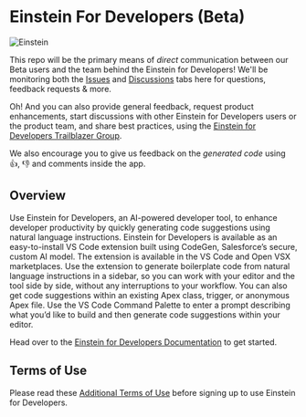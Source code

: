 # Einstein For Developers (Beta) 

![Einstein](https://github.com/forcedotcom/Einstein-GPT-for-Developers/blob/main/images/einstein-thumb.jpeg)

This repo will be the primary means of *direct* communication between our Beta users and the team behind the Einstein for Developers! We'll be monitoring both the [Issues](https://github.com/forcedotcom/Einstein-GPT-for-Developers/issues) and [Discussions](https://github.com/forcedotcom/Einstein-GPT-for-Developers/discussions) tabs here for questions, feedback requests & more. 

Oh! And you can also provide general feedback, request product enhancements, start discussions with other Einstein for Developers users or the product team, and share best practices, using the [Einstein for Developers Trailblazer Group](https://trailhead.salesforce.com/trailblazer-community/groups/0F94V000000oRJs?tab=discussion&sort=LAST_MODIFIED_DATE_DESC).

We also encourage you to give us feedback on the _generated code_ using 👍, 👎 and comments inside the app. 

## Overview

Use Einstein for Developers, an AI-powered developer tool, to enhance developer productivity by quickly generating code suggestions using natural language instructions. Einstein for Developers is available as an easy-to-install VS Code extension built using CodeGen, Salesforce’s secure, custom AI model. The extension is available in the VS Code and Open VSX marketplaces. Use the extension to generate boilerplate code from natural language instructions in a sidebar, so you can work with your editor and the tool side by side, without any interruptions to your workflow. You can also get code suggestions within an existing Apex class, trigger, or anonymous Apex file. Use the VS Code Command Palette to enter a prompt describing what you’d like to build and then generate code suggestions within your editor. 

Head over to the [Einstein for Developers Documentation](https://developer.salesforce.com/tools/vscode/en/einstein/einstein-overview) to get started.

## Terms of Use

Please read these [Additional Terms of Use](https://developer.salesforce.com/tools/vscode/en/einstein/einstein-termsofuse) before signing up to use Einstein for Developers.
